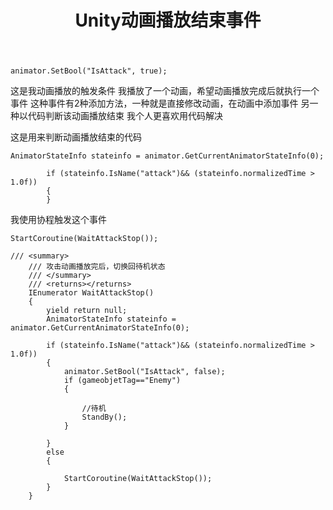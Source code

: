 ﻿---
layout: page
title: Unity动画播放结束事件
category: 
    - blogs
---


```
animator.SetBool("IsAttack", true);
```
这是我动画播放的触发条件
我播放了一个动画，希望动画播放完成后就执行一个事件
这种事件有2种添加方法，一种就是直接修改动画，在动画中添加事件
另一种以代码判断该动画播放结束
我个人更喜欢用代码解决


这是用来判断动画播放结束的代码
```
AnimatorStateInfo stateinfo = animator.GetCurrentAnimatorStateInfo(0);
        
        if (stateinfo.IsName("attack")&& (stateinfo.normalizedTime > 1.0f))
        {
        }
```
我使用协程触发这个事件

```
StartCoroutine(WaitAttackStop());
```

```
/// <summary>
    /// 攻击动画播放完后，切换回待机状态
    /// </summary>
    /// <returns></returns>
    IEnumerator WaitAttackStop()
    {
        yield return null;
        AnimatorStateInfo stateinfo = animator.GetCurrentAnimatorStateInfo(0);
        
        if (stateinfo.IsName("attack")&& (stateinfo.normalizedTime > 1.0f))
        {
            animator.SetBool("IsAttack", false);
            if (gameobjetTag=="Enemy")
            {
               
                //待机
                StandBy();
            }
            
        }
        else
        {
	
            StartCoroutine(WaitAttackStop());
        }
    }
```

